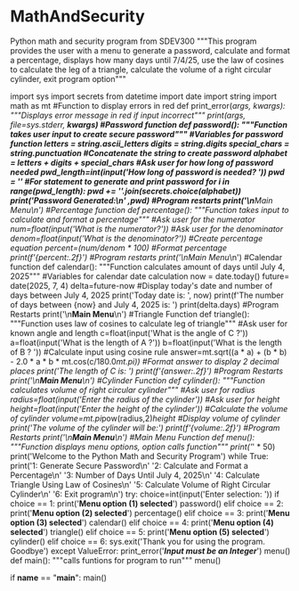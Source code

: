 # MathAndSecurity
Python math and security program from SDEV300
"""This program provides the user with a menu to generate a password, calculate
and format a percentage, displays how many days until 7/4/25, use the law of
cosines to calculate the leg of a triangle, calculate the volume of a right
circular cylinder, exit program option"""

import sys
import secrets
from datetime import date
import string
import math as mt
#Function to display errors in red
def print_error(*args, **kwargs):
    """Displays error message in red if input incorrect"""
    print(*args, file=sys.stderr, **kwargs)
#Password function
def password():
    """Function takes user input to create secure password"""
#Variables for password function
    letters = string.ascii_letters
    digits = string.digits
    special_chars = string.punctuation
#Concatenate the string to create password
    alphabet = letters + digits + special_chars
#Ask user for how long of password needed
    pwd_length=int(input('How long of password is needed? '))
    pwd = ''
#For statement to generate and print password
    for i in range(pwd_length):
        pwd += ''.join(secrets.choice(alphabet))
    print('Password Generated:\n' ,pwd)
#Program restarts
    print('\n**Main Menu**\n')
#Percentage function
def percentage():
    """Function takes input to calculate and format a percentage"""
#Ask user for the numerator
    num=float(input('What is the numerator?'))
#Ask user for the denominator
    denom=float(input('What is the denominator?'))
#Create percentage equation
    percent=(num/denom * 100)
#Format percentage
    print(f'{percent:.2f}')
#Program restarts
    print('\n**Main Menu**\n')
#Calendar function
def calendar():
    """Function calculates amount of days until July 4, 2025"""
#Variables for calendar date calculation
    now = date.today()
    future= date(2025, 7, 4)
    delta=future-now
#Display today's date and number of days between July 4, 2025
    print('Today date is: ', now)
    print(f'The number of days between {now} and July 4, 2025 is: ')
    print(delta.days)
#Program Restarts
    print('\n**Main Menu**\n')
#Triangle Function
def triangle():
    """Function uses law of cosines to calculate leg of triangle"""
#Ask user for known angle and length
    c=float(input('What is the angle of C ?'))
    a=float(input('What is the length of A ?'))
    b=float(input('What is the length of B ? '))
#Calculate input using cosine rule
    answer=mt.sqrt((a * a) + (b * b) - 2.0 * a * b * mt.cos(c/180.0*mt.pi))
#Format answer to display 2 decimal places
    print('The length of C is: ')
    print(f'{answer:.2f}')
#Program Restarts
    print('\n**Main Menu**\n')
#Cylinder Function
def cylinder():
    """Function calculates volume of right circular cylinder"""
#Ask user for radius
    radius=float(input('Enter the radius of the cylinder'))
#Ask user for height
    height=float(input('Enter the height of the cylinder'))
#Calculate the volume of cylinder
    volume=mt.pi*pow(radius,2)*height
#Display volume of cylinder
    print('The volume of the cylinder will be:')
    print(f'{volume:.2f}')
#Program Restarts
    print('\n**Main Menu**\n')
#Main Menu Function
def menu():
    """Function displays menu options, option calls function"""
    print('*' * 50)
    print('Welcome to the Python Math and Security Program')
    while True:
        print('1: Generate Secure Password\n'
            '2: Calculate and Format a Percentage\n'
            '3: Number of Days Until July 4, 2025\n'
            '4: Calculate Triangle Using Law of Cosines\n'
            '5: Calculate Volume of Right Circular Cylinder\n'
            '6: Exit program\n')
        try:
            choice=int(input('Enter selection: '))
            if choice == 1:
                print('**Menu option (1) selected**')
                password()
            elif choice == 2:
                print('**Menu option (2) selected**')
                percentage()
            elif choice == 3:
                print('**Menu option (3) selected**')
                calendar()
            elif choice == 4:
                print('**Menu option (4) selected**')
                triangle()
            elif choice == 5:
                print('**Menu option (5) selected**')
                cylinder()
            elif choice == 6:
                sys.exit('Thank you for using the program. Goodbye')
        except ValueError:
            print_error('***Input must be an Integer***')
menu()
def main():
    """calls funtions for program to run"""
    menu()

if __name__ == "__main__":
    main()
